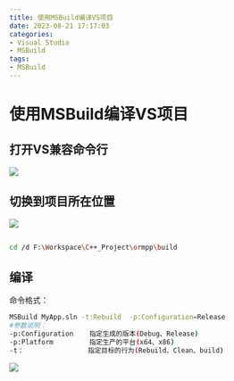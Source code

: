```yaml
---
title: 使用MSBuild编译VS项目
date: 2023-08-21 17:17:03
categories:
- Visual Studio
- MSBuild
tags:
- MSBuild
---
```



# 使用MSBuild编译VS项目



## 打开VS兼容命令行
![](https://feizhufanfan.oss-cn-hangzhou.aliyuncs.com/blog/20230821172431.png)

## 切换到项目所在位置
![](https://feizhufanfan.oss-cn-hangzhou.aliyuncs.com/blog/20230821172625.png)
``` bash

cd /d F:\Workspace\C++_Project\ormpp\build

```

## 编译
命令格式：
``` bash
MSBuild MyApp.sln -t:Rebuild  -p:Configuration=Release
#参数说明：
-p:Configuration    指定生成的版本(Debug、Release)
-p:Platform         指定生产的平台(x64、x86)
-t：                指定目标的行为(Rebuild、Clean、build)

```
![](https://feizhufanfan.oss-cn-hangzhou.aliyuncs.com/blog/20230821180326.png)

